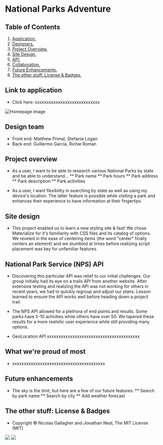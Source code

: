 # National Parks Adventure

## Table of Contents
1. [ Application. ](#application)
2. [ Designers. ](#designers)
2. [ Project Overview. ](#overview)
3. [ Site Design. ](#design)
4. [ API. ](#api)
5. [ Collaboration. ](#collaboration)
6. [ Future Enhancements. ](#future)
7. [ The other stuff: License & Badges. ](#streetcred)


<a name="application"></a>
## Link to application

* Click here: xxxxxxxxxxxxxxxxxxxxxxxxxxxx

![Homepage image](xxxxxxxxxxxxxxxxxxxxxxxxxxxxxxxxxxxxxx)

<a name="designers"></a>
## Design team

* Front end: Matthew Primal, Stefanie Logan
* Back end: Guillermo Garcia, Richie Roman

<a name="overview"></a>
## Project overview

* As a user, I want to be able to research various National Parks by state and be able to understand...
** Park name
** Park hours
** Park address
** Park description
** Park activities

* As a user, I want flexibility in searching by state as well as using my device's location. The latter feature is possible while visiting a park and enhances their experience to have information at their fingertips.

<a name="design"></a>
## Site design

* This project enabled us to learn a new styling site & fast! We chose Materialize for it's familiarity with CSS files and its catalog of options. We reveled in the ease of centering items (the word "center" finally centers an element) and we stumbled at times before realizing script placement was key for unfamiliar features.

<a name="api"></a>
## National Park Service (NPS) API

* Discovering this particular API was relief to our initial challenges. Our group initially had its eye on a trails API from another website. After extensive testing and realizing the API was not working for others in recent years, we had to quickly regroup and adjust our plans. Lesson learned to ensure the API works well before heading down a project trail.

* The NPS API allowed for a plethora of end points and results. Some parks have 5-10 activities while others have over 50. We tapered these results for a more realistic user experience while still providing many options.

* GeoLocation API xxxxxxxxxxxxxxxxxxxxxxxxxxxxxxxxxxxxxxxx

<a name="collaboration"></a>
## What we're proud of most

* xxxxxxxxxxxxxxxxxxxxxxxxxxxxxxxxxxxxxxxx

<a name="future"></a>
## Future enhancements

* The sky is the limit, but here are a few of our future features:
** Search by park name
** Search by city
** Add weather forecast

<a name="streetcred"></a>
## The other stuff: License & Badges

* Copyright © Nicolas Gallagher and Jonathan Neal, The MIT License (MIT)

<img src="https://img.shields.io/badge/html5%20-%23E34F26.svg?&style=for-the-badge&logo=html5&logoColor=white"/>

<img src="https://img.shields.io/badge/css3%20-%231572B6.svg?&style=for-the-badge&logo=css3&logoColor=white"/>
